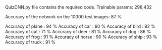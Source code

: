QuizDNN.py file contains the required code. Trainable params: 298,432

Accuracy of the network on the 10000 test images: 87 %

Accuracy of plane : 94 %
Accuracy of   car : 90 %
Accuracy of  bird : 82 %
Accuracy of   cat : 71 %
Accuracy of  deer : 81 %
Accuracy of   dog : 86 %
Accuracy of  frog : 91 %
Accuracy of horse : 90 %
Accuracy of  ship : 93 %
Accuracy of truck : 91 %

